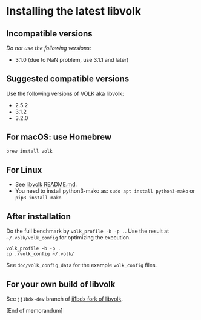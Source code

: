 # Installing the latest libvolk

## Incompatible versions

*Do not use the following versions*:

* 3.1.0 (due to NaN problem, use 3.1.1 and later)

## Suggested compatible versions

Use the following versions of VOLK aka libvolk:

* 2.5.2
* 3.1.2
* 3.2.0

## For macOS: use Homebrew

```sh
brew install volk
```

## For Linux

* See [libvolk README.md](https://github.com/gnuradio/volk#readme).
* You need to install python3-mako as: `sudo apt install python3-mako` or `pip3 install mako`
 
## After installation

Do the full benchmark by `volk_profile -b -p .`. Use the result at `~/.volk/volk_config` for optimizing the execution.

```shell
volk_profile -b -p .
cp ./volk_config ~/.volk/
```

See `doc/volk_config_data` for the example `volk_config` files.

## For your own build of libvolk

See `jj1bdx-dev` branch of [jj1bdx fork of libvolk](https://github.com/jj1bdx/libvolk).

[End of memorandum]
